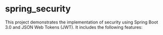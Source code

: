 # spring_security
This project demonstrates the implementation of security using Spring Boot 3.0 and JSON Web Tokens (JWT). It includes the following features:
